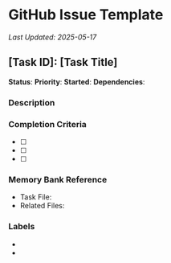 # GitHub Issue Template
*Last Updated: 2025-05-17*

## [Task ID]: [Task Title]

**Status**: <!-- ⬜ TO DO | 🔄 IN PROGRESS | ⏸️ PAUSED | ✅ COMPLETED -->
**Priority**: <!-- HIGH | MEDIUM | LOW -->
**Started**: <!-- YYYY-MM-DD -->
**Dependencies**: <!-- Task IDs -->

### Description
<!-- Task description -->

### Completion Criteria
- [ ] <!-- Criterion 1 -->
- [ ] <!-- Criterion 2 -->
- [ ] <!-- Criterion 3 -->

### Memory Bank Reference
- Task File: <!-- Link to Memory Bank task file -->
- Related Files: <!-- Links to related Memory Bank files -->

### Labels
- <!-- Tier label (bootstrap, critical, essential, reference) -->
- <!-- Additional labels -->